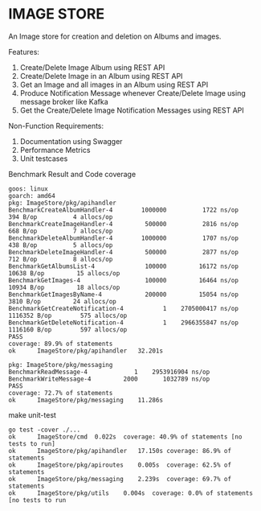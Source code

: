 # IMAGE STORE

An Image store for creation and deletion on Albums and images. 

Features: 
1) Create/Delete Image Album using REST API
2) Create/Delete Image in an Album using REST API
3) Get an Image and all images in an Album using REST API
4) Produce Notification Message whenever Create/Delete Image using message broker like Kafka
5) Get the Create/Delete Image Notification Messages using REST API
  

Non-Function Requirements:
1. Documentation using Swagger
2. Performance Metrics
3. Unit testcases


Benchmark Result and Code coverage
```
goos: linux
goarch: amd64
pkg: ImageStore/pkg/apihandler
BenchmarkCreateAlbumHandler-4      	 1000000	      1722 ns/op	     394 B/op	       4 allocs/op
BenchmarkCreateImageHandler-4      	  500000	      2816 ns/op	     668 B/op	       7 allocs/op
BenchmarkDeleteAlbumHandler-4      	 1000000	      1707 ns/op	     438 B/op	       5 allocs/op
BenchmarkDeleteImageHandler-4      	  500000	      2877 ns/op	     712 B/op	       8 allocs/op
BenchmarkGetAlbumsList-4           	  100000	     16172 ns/op	   10638 B/op	      15 allocs/op
BenchmarkGetImages-4               	  100000	     16464 ns/op	   10934 B/op	      18 allocs/op
BenchmarkGetImagesByName-4         	  200000	     15054 ns/op	    3810 B/op	      24 allocs/op
BenchmarkGetCreateNotification-4   	       1	2705000417 ns/op	 1116352 B/op	     575 allocs/op
BenchmarkGetDeleteNotification-4   	       1	2966355847 ns/op	 1116160 B/op	     597 allocs/op
PASS
coverage: 89.9% of statements
ok  	ImageStore/pkg/apihandler	32.201s
```
```
pkg: ImageStore/pkg/messaging
BenchmarkReadMessage-4    	       1	2953916904 ns/op
BenchmarkWriteMessage-4   	    2000	   1032789 ns/op
PASS
coverage: 72.7% of statements
ok  	ImageStore/pkg/messaging	11.286s
```


make unit-test
```
go test -cover ./...
ok  	ImageStore/cmd	0.022s	coverage: 40.9% of statements [no tests to run]
ok  	ImageStore/pkg/apihandler	17.150s	coverage: 86.9% of statements
ok  	ImageStore/pkg/apiroutes	0.005s	coverage: 62.5% of statements
ok  	ImageStore/pkg/messaging	2.239s	coverage: 69.7% of statements
ok  	ImageStore/pkg/utils	0.004s	coverage: 0.0% of statements [no tests to run
```
